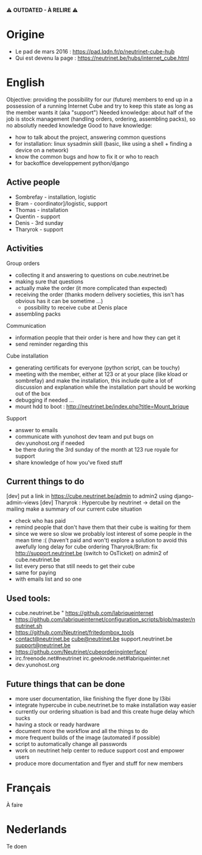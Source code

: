 <!-- TITLE: hub cube -->
<!-- SUBTITLE: Infos en vrac, à étoffer ou à ranger -->

:warning:  **OUTDATED - À RELIRE** :warning: 
# Origine
* Le pad de mars 2016 : https://pad.lqdn.fr/p/neutrinet-cube-hub
* Qui est devenu la page : https://neutrinet.be/hubs/internet_cube.html

# English

Objective: providing the possibility for our (future) members to end up in a possession of a running Internet Cube and try to keep this state as long as the member wants it (aka "support")
Needed knowledge: about half of the job is stock management (handling orders, ordering, assembling packs), so no absolutly needed knowledge
Good to have knowledge:

* how to talk about the project, answering common questions
* for installation: linux sysadmin skill (basic, like using a shell + finding a device on a network)
* know the common bugs and how to fix it or who to reach
* for backoffice developpement python/django

## Active people

* Sombrefay - installation, logistic
* Bram - coordinator]/logistic, support
* Thomas - installation
* Quentin - support
* Denis - 3rd sunday
* Tharyrok - support

## Activities

Group orders
* collecting it and answering to questions on cube.neutrinet.be
* making sure that questions
* actually make the order (it more complicated than expected)
* receiving the order (thanks modern delivery societies, this isn't has obvious has it can be sometime ...)
	* possibility to receive cube at Denis place
* assembling packs

Communication
* information people that their order is here and how they can get it
* send reminder regarding this

Cube installation
* generating certificats for everyone (python script, can be touchy)
* meeting with the member, either at 123 or at your place (like kload or sombrefay) and make the installation, this include quite a lot of discussion and explanation while the installation part should be working out of the box
* debugging if needed ...
* mount hdd to boot : http://neutrinet.be/index.php?title=Mount_brique

Support
* answer to emails
* communicate with yunohost dev team and put bugs on dev.yunohost.org if needed
* be there during the 3rd sunday of the month at 123 rue royale for support
* share knowledge of how you've fixed stuff

## Current things to do

[dev] put a link in https://cube.neutrinet.be/admin to admin2 using django-admin-views
[dev] Tharyrok : Hypercube by neutrinet -> detail on the mailing
make a summary of our current cube situation
* check who has paid
* remind people that don't have them that their cube is waiting for them
* since we were so slow we probably lost interest of some people in the mean time :( (haven't paid and won't)
explore a solution to avoid this awefully long delay for cube ordering
Tharyrok/Bram: fix http://support.neutrinet.be (switch to OsTicket)
on admin2 of cube.neutrinet.be
* list every perso that still needs to get their cube
* same for paying
* with emails list and so one

## Used tools:

* cube.neutrinet.be " https://github.com/labriqueinternet
* https://github.com/labriqueinternet/configuration_scripts/blob/master/neutrinet.sh
* https://github.com/Neutrinet/fritedombox_tools
* contact@neutrinet.be cube@neutrinet.be support.neutrinet.be support@neutrinet.be
* https://github.com/Neutrinet/cubeorderinginterface/
* irc.freenode.net#neutrinet irc.geeknode.net#labriqueinter.net
* dev.yunohost.org

## Future things that can be done

* more user documentation, like finishing the flyer done by l3ibi
* integrate hypercube in cube.neutrinet.be to make installation way easier
* currently our ordering situation is bad and this create huge delay which sucks
* having a stock or ready hardware
* document more the workflow and all the things to do
* more frequent builds of the image (automated if possible)
* script to automatically change all passwords
* work on neutrinet help center to reduce support cost and empower users
* produce more documentation and flyer and stuff for new members

# Français
À faire

# Nederlands
Te doen
